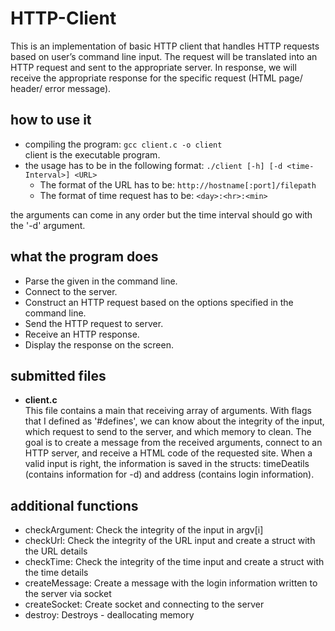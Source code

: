 # HTTP-Client

This is an implementation of basic HTTP client that handles HTTP requests based on user’s command line input.
The request will be translated into an HTTP request and sent to the appropriate server. In response, we will receive the appropriate response for the specific request (HTML page/ header/ error message).

## how to use it
* compiling the program: ```gcc client.c -o client```<br>
client is the executable program.
* the usage has to be in the following format:
```./client [-h] [-d <time-Interval>] <URL>```
  * The format of the URL has to be:  ```http://hostname[:port]/filepath```
  * The format of time request has to be: ```<day>:<hr>:<min>```

the arguments can come in any order but the time interval should go with the '-d' argument.

## what the program does
  * Parse the given in the command line.
  * Connect to the server.
  * Construct an HTTP request based on the options specified in the command line.
  * Send the HTTP request to server.
  * Receive an HTTP response.
  * Display the response on the screen.

## submitted files
  * <b>client.c</b><br>
	This file contains a main that receiving array of arguments. 
	With flags that I defined as '#defines', we can know about the integrity of the input, which request to send to the server, and which memory to clean.
	The goal is to create a message from the received arguments, connect to an HTTP server, and receive a HTML code of the requested site.
	When a valid input is right, the information is saved in the structs: timeDeatils (contains information for -d) and address (contains login information).

## additional functions
* checkArgument: Check the integrity of the input in argv[i]
* checkUrl: Check the integrity of the URL input and create a struct with the URL details
* checkTime: Check the integrity of the time input and create a struct with the time details
* createMessage: Create a message with the login information written to the server via socket
* createSocket: Create socket and connecting to the server
* destroy: Destroys - deallocating memory
